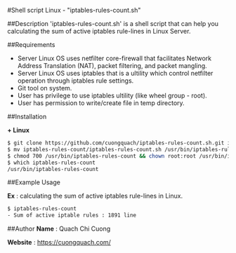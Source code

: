 #Shell script Linux - "iptables-rules-count.sh"

##Description
'iptables-rules-count.sh' is a shell script that can help you calculating the sum of active iptables rule-lines in Linux Server.

##Requirements

- Server Linux OS uses netfilter core-firewall that facilitates Network Address Translation (NAT), packet filtering, and packet mangling.
- Server Linux OS uses iptables that is a ultility which control netfilter operation through iptables rule settings.
- Git tool on system.
- User has privilege to use iptables ultility (like wheel group - root).
- User has permission to write/create file in temp directory.

##Installation

**+ Linux**

```sh
$ git clone https://github.com/cuongquach/iptables-rules-count.sh.git iptables-rules-count
$ mv iptables-rules-count/iptables-rules-count.sh /usr/bin/iptables-rules-count
$ chmod 700 /usr/bin/iptables-rules-count && chown root:root /usr/bin/iptables-rules-count
$ which iptables-rules-count
/usr/bin/iptables-rules-count
```

##Example Usage

**Ex** : calculating the sum of active iptables rule-lines in Linux.
```sh
$ iptables-rules-count
- Sum of active iptable rules : 1891 line
```

##Author
**Name** : Quach Chi Cuong

**Website** : https://cuongquach.com/
